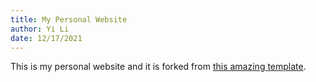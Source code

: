 ```yaml
---
title: My Personal Website
author: Yi Li
date: 12/17/2021
---
```


This is my personal website and it is forked from [this amazing template](https://github.com/katmh/point-theme).

